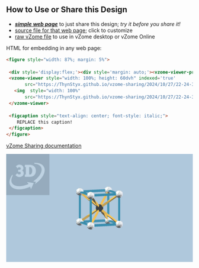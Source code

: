 
## How to Use or Share this Design

 - [***simple web page***](<https://ThynStyx.github.io/vzome-sharing/2024/10/27/22-24-37-Newell's--Normal-and-Magnetic-Cubic-Bravais-Lattices/>) to just share this design; *try it before you share it!*
 - [source file for that web page](<https://github.com/ThynStyx/vzome-sharing/edit/main/2024/10/27/22-24-37-Newell's--Normal-and-Magnetic-Cubic-Bravais-Lattices/index.md>); click to customize
 - [raw vZome file](<https://raw.githubusercontent.com/ThynStyx/vzome-sharing/main/2024/10/27/22-24-37-Newell's--Normal-and-Magnetic-Cubic-Bravais-Lattices/Newell's--Normal-and-Magnetic-Cubic-Bravais-Lattices.vZome>) to use in vZome desktop or vZome Online
 
 HTML for embedding in any web page:
 ```html
<figure style="width: 87%; margin: 5%">
  
  <div style='display:flex;'><div style='margin: auto;'><vzome-viewer-previous load-camera='true' label='prev step'></vzome-viewer-previous><vzome-viewer-next load-camera='true' label='next step'></vzome-viewer-next></div></div>
  <vzome-viewer style="width: 100%; height: 60dvh" indexed='true'
        src="https://ThynStyx.github.io/vzome-sharing/2024/10/27/22-24-37-Newell's--Normal-and-Magnetic-Cubic-Bravais-Lattices/Newell's--Normal-and-Magnetic-Cubic-Bravais-Lattices.vZome" >
    <img  style="width: 100%"
        src="https://ThynStyx.github.io/vzome-sharing/2024/10/27/22-24-37-Newell's--Normal-and-Magnetic-Cubic-Bravais-Lattices/Newell's--Normal-and-Magnetic-Cubic-Bravais-Lattices.png" >
  </vzome-viewer>

  <figcaption style="text-align: center; font-style: italic;">
     REPLACE this caption!
  </figcaption>
</figure>

 ```

[vZome Sharing documentation](https://vzome.github.io/vzome/sharing.html#how-it-works)

![Image](<Newell's--Normal-and-Magnetic-Cubic-Bravais-Lattices.png>)

